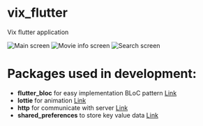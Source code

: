 # vix_flutter

Vix flutter application

![Main screen](https://github.com/lashket/vix-flutter/images/first.png)
![Movie info screen](https://github.com/lashket/vix-flutter/images/second.png)
![Search screen](https://github.com/lashket/vix-flutter/images/third.png)

# Packages used in development:
 - **flutter_bloc** for easy implementation BLoC pattern [Link](https://pub.dev/packages/flutter_bloc)
 - **lottie** for animation [Link](https://pub.dev/packages/lottie)
 - **http** for communicate with server [Link](https://pub.dev/packages/http)
 - **shared_preferences** to store key value data [Link](https://pub.dev/packages/shared_preferences)